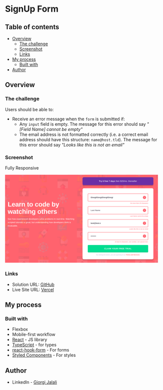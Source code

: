 # SignUp Form

## Table of contents

- [Overview](#overview)
  - [The challenge](#the-challenge)
  - [Screenshot](#screenshot)
  - [Links](#links)
- [My process](#my-process)
  - [Built with](#built-with)
- [Author](#author)

## Overview

### The challenge

Users should be able to:

- Receive an error message when the `form` is submitted if:
  - Any `input` field is empty. The message for this error should say _"[Field Name] cannot be empty"_
  - The email address is not formatted correctly (i.e. a correct email address should have this structure: `name@host.tld`). The message for this error should say _"Looks like this is not an email"_

### Screenshot

Fully Responsive

![](./signup-form.jpeg)

### Links

- Solution URL: [GitHub](https://github.com/Giorgi-Jalali/signup-form)
- Live Site URL: [Vercel](https://signup-form-gjalali.vercel.app/)

## My process

### Built with

- Flexbox
- Mobile-first workflow
- [React](https://reactjs.org/) - JS library
- [TypeScript](https://www.typescriptlang.org/) - for types
- [react-hook-form](https://react-hook-form.com/) - For forms
- [Styled Components](https://styled-components.com/) - For styles

## Author

- LinkedIn - [Giorgi Jalali](https://www.linkedin.com/in/giorgi-jalali-0336b8225/)
